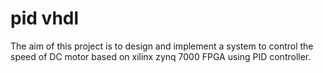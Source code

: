 # pid vhdl
 The aim of this project is to design and implement a system to control the speed of DC motor based on xilinx zynq 7000 FPGA using PID controller.
